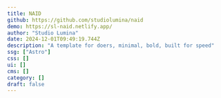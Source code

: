 ```yaml
---
title: NAID
github: https://github.com/studiolumina/naid
demo: https://sl-naid.netlify.app/
author: "Studio Lumina"
date: 2024-12-01T09:49:19.744Z
description: "A template for doers, minimal, bold, built for speed"
ssg: ["Astro"]
css: []
ui: []
cms: []
category: []
draft: false
---
```

